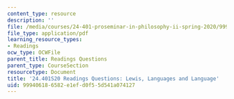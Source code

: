 ```yaml
---
content_type: resource
description: ''
file: /media/courses/24-401-proseminar-in-philosophy-ii-spring-2020/999406186582e1efd0f55d541a074127_MIT24_401S20_Questions5.pdf
file_type: application/pdf
learning_resource_types:
- Readings
ocw_type: OCWFile
parent_title: Readings Questions
parent_type: CourseSection
resourcetype: Document
title: '24.401S20 Readings Questions: Lewis, Languages and Language'
uid: 99940618-6582-e1ef-d0f5-5d541a074127
---
```

